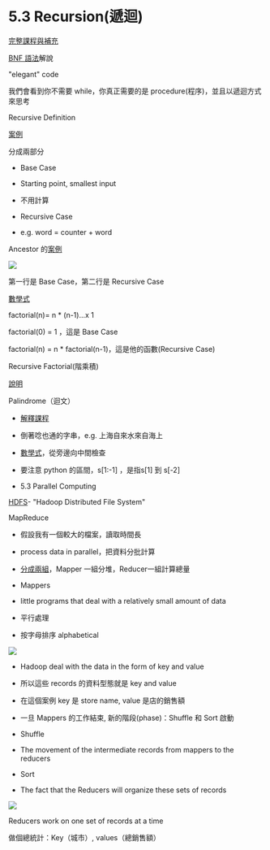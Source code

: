 # 5.3 Recursion\(遞迴\)

[完整課程與補充](https://www.udacity.com/course/viewer#!/c-nd000/l-4160599243/m-48532680)

[BNF 語法](https://zh.wikipedia.org/wiki/%E5%B7%B4%E7%A7%91%E6%96%AF%E8%8C%83%E5%BC%8F)解說

"elegant" code

我們會看到你不需要 while，你真正需要的是 procedure\(程序\)，並且以遞迴方式來思考

  


Recursive Definition

[案例](https://www.udacity.com/course/viewer#!/c-nd000/l-4160599243/e-48666077/m-48624660)

分成兩部分

* Base Case

* Starting point, smallest input

* 不用計算

* Recursive Case

* e.g. word = counter + word

  


Ancestor 的[案例](https://www.udacity.com/course/viewer#!/c-nd000/l-4160599243/e-48508431/m-48686622)

[![](https://lh3.googleusercontent.com/Sq8uYVEwoPXWnADaSTYbNlHHVHMErIxucg23dBeV4BOymRsUKOlebNXjIM_fc2DbgWDxseFrVbpIRA2bwPeFuHySaLbij64gR3ObOBonyG34g0yDoDo7XRbfexi7YI-GN0gsH31u)](https://www.udacity.com/course/viewer#!/c-nd000/l-4160599243/e-48508431/m-48686622)

第一行是 Base Case，第二行是 Recursive Case

  


[數學式](https://www.udacity.com/course/viewer#!/c-nd000/l-4160599243/m-48204982)

factorial\(n\)= n \* \(n-1\)...x 1

factorial\(0\) = 1 ，這是 Base Case

factorial\(n\) = n \* factorial\(n-1\)，這是他的函數\(Recursive Case\)

  


Recursive Factorial\(階乘積\)

[說明](https://www.udacity.com/course/viewer#!/c-nd000/l-4160599243/e-48011993/m-48713689)

  


Palindrome（迴文）

* [解釋](http://www.csie.ntnu.edu.tw/~u91029/Palindrome.html)[課程](https://www.udacity.com/course/viewer#!/c-nd000/l-4160599243/e-48230544/m-48714312)

* 倒著唸也通的字串，e.g. 上海自來水來自海上

* [數學式](https://www.udacity.com/course/viewer#!/c-nd000/l-4160599243/e-48230544/m-48624655)，從旁邊向中間檢查

* 要注意 python 的區間，s\[1:-1\] ，是指s\[1\] 到 s\[-2\]

  


* 5.3 Parallel Computing

[HDFS](http://limitedcode.blogspot.tw/2014/10/hdfs-hadoop-distributed-file-system-hdfs.html)- "Hadoop Distributed File System"

MapReduce

* 假設我有一個較大的檔案，讀取時間長

* process data in parallel，把資料分批計算

* [分成兩組](https://www.udacity.com/course/viewer#!/c-nd000/l-4160599243/m-440618653)，Mapper 一組分堆，Reducer一組計算總量

* Mappers

* little programs that deal with a relatively small amount of data

* 平行處理

* 按字母排序 alphabetical

![](https://lh4.googleusercontent.com/B39v_xDDxfV3xlBLp_Z_fSyps8YS92rJtrE8Oa1JAFl0VVLPxN2_R03e-sDbpE06gpgxZoAi13vEG7UuFQKwRu8qkwGaOdYXg2VvZyU5LjtiS1PGmTeVaDF9y9mj_goiYpxtaaax)

* Hadoop deal with the data in the form of key and value

* 所以這些 records 的資料型態就是 key and value

* 在這個案例 key 是 store name, value 是店的銷售額

* 一旦 Mappers 的工作結束, 新的階段\(phase\)：Shuffle 和 Sort 啟動

* Shuffle

* The movement of the intermediate records from mappers to the reducers

* Sort

* The fact that the Reducers will organize these sets of records

![](https://lh3.googleusercontent.com/gTmda9sgqPaUKYB-Ge8QlhU-oHU2qVFW2xTbJ7hpvRqTYmcC_Uzprtbkl-BkBwlX6XLM-RIO0l1Zhpi_yOvLKGH0CegKaib7h1Q5JxlaBvitC50l8HDcycrhmUold9fU_dmADV9w)

  


Reducers work on one set of records at a time

做個總統計：Key（城市）, values（總銷售額）

